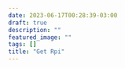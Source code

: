 ```yaml
---
date: 2023-06-17T00:28:39-03:00
draft: true
description: ""
featured_image: ""
tags: []
title: "Get Rpi"
---
```



